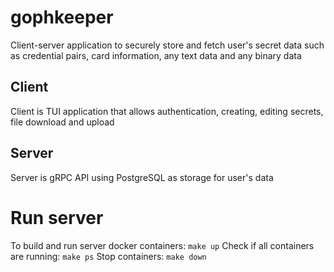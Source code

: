 # gophkeeper
Client-server application to securely store and fetch user's secret data such as credential pairs, card information, any text data and any binary data
## Client
Client is TUI application that allows authentication, creating, editing secrets, file download and upload
## Server
Server is gRPC API using PostgreSQL as storage for user's data
# Run server
To build and run server docker containers:
`make up`
Check if all containers are running:
`make ps`
Stop containers:
`make down`